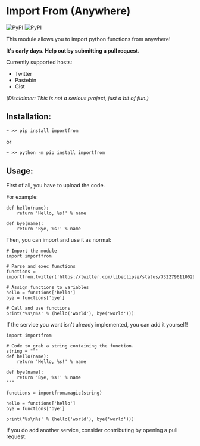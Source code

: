 # Import From (Anywhere)

 [![PyPI](https://img.shields.io/pypi/v/importfrom.svg?style=flat-square)](https://pypi.python.org/pypi/importfrom) [![PyPI](https://img.shields.io/pypi/l/importfrom.svg?style=flat-square)](https://pypi.python.org/pypi/importfrom)

This module allows you to import python functions from anywhere!

**It's early days. Help out by submitting a pull request.**

Currently supported hosts:

- Twitter
- Pastebin
- Gist

*(Disclaimer: This is not a serious project, just a bit of fun.)*

## Installation:

`~ >> pip install importfrom`

or

`~ >> python -m pip install importfrom`

## Usage:

First of all, you have to upload the code.

For example:

```
def hello(name):
    return 'Hello, %s!' % name

def bye(name):
    return 'Bye, %s!' % name
```

Then, you can import and use it as normal:

```
# Import the module
import importfrom

# Parse and exec functions
functions = importfrom.twitter('https://twitter.com/libeclipse/status/732279611002912769')

# Assign functions to variables
hello = functions['hello']
bye = functions['bye']

# Call and use functions
print('%s\n%s' % (hello('world'), bye('world')))
```

If the service you want isn't already implemented, you can add it yourself!

```
import importfrom

# Code to grab a string containing the function.
string = """
def hello(name):
    return 'Hello, %s!' % name

def bye(name):
    return 'Bye, %s!' % name
"""

functions = importfrom.magic(string)

hello = functions['hello']
bye = functions['bye']

print('%s\n%s' % (hello('world'), bye('world')))
```

If you do add another service, consider contributing by opening a pull request.
